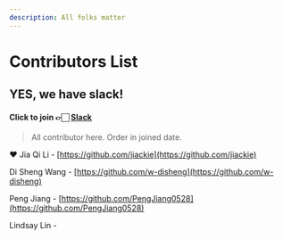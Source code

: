 ```yaml
---
description: All folks matter
---
```


# Contributors List

## YES, we have slack!

#### Click to join 👉🏻 [Slack](https://join.slack.com/t/ssiuitraining/shared_invite/zt-f3l19teq-dycRfzKSOUhSRu_b9~63Iw)

> All contributor here. Order in joined date.

❤️ Jia Qi Li - [https://github.com/jiackie](https://github.com/jiackie)

Di Sheng Wang - [https://github.com/w-disheng](https://github.com/w-disheng)

Peng Jiang - [https://github.com/PengJiang0528](https://github.com/PengJiang0528)

Lindsay Lin - 







